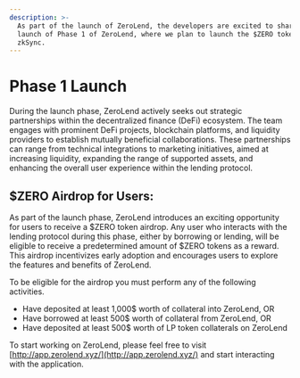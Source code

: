 ```yaml
---
description: >-
  As part of the launch of ZeroLend, the developers are excited to share the
  launch of Phase 1 of ZeroLend, where we plan to launch the $ZERO token on
  zkSync.
---
```


# Phase 1 Launch

During the launch phase, ZeroLend actively seeks out strategic partnerships within the decentralized finance (DeFi) ecosystem. The team engages with prominent DeFi projects, blockchain platforms, and liquidity providers to establish mutually beneficial collaborations. These partnerships can range from technical integrations to marketing initiatives, aimed at increasing liquidity, expanding the range of supported assets, and enhancing the overall user experience within the lending protocol.

## $ZERO Airdrop for Users:&#x20;

As part of the launch phase, ZeroLend introduces an exciting opportunity for users to receive a $ZERO token airdrop. Any user who interacts with the lending protocol during this phase, either by borrowing or lending, will be eligible to receive a predetermined amount of $ZERO tokens as a reward. This airdrop incentivizes early adoption and encourages users to explore the features and benefits of ZeroLend.

To be eligible for the airdrop you must perform any of the following activities.

* Have deposited at least 1,000$ worth of collateral into ZeroLend, OR
* Have borrowed at least 500$ worth of collateral from ZeroLend, OR
* Have deposited at least 500$ worth of LP token collaterals on ZeroLend

To start working on ZeroLend, please feel free to visit [http://app.zerolend.xyz/](http://app.zerolend.xyz/) and start interacting with the application.
